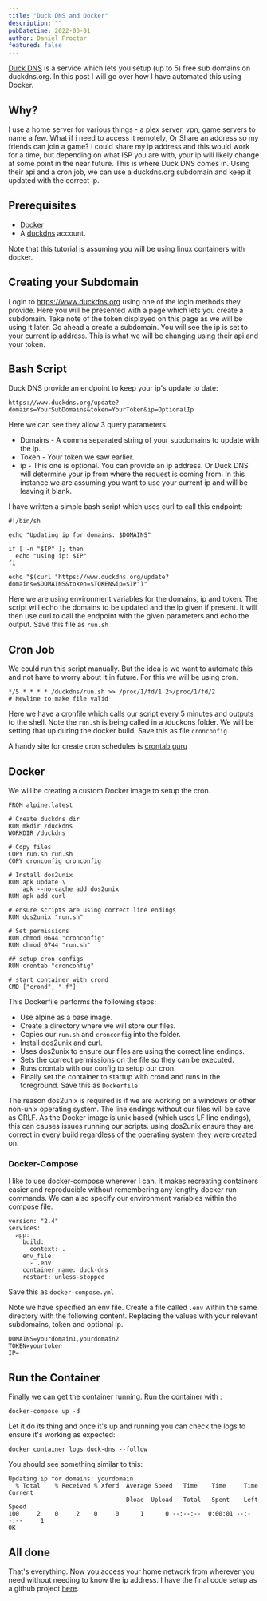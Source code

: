 ```yaml
---
title: "Duck DNS and Docker"
description: ""
pubDatetime: 2022-03-01
author: Daniel Proctor
featured: false
---
```


[Duck DNS](https://www.duckdns.org/) is a service which lets you setup (up to 5) free sub domains on duckdns.org. In this post I will go over
how I have automated this using Docker.

## Why?
I use a home server for various things - a plex server, vpn, game servers to name a few. What if i need to access it remotely, Or Share an address so my friends can join a game? I could share my ip address and this would work for a time, but depending on what ISP you are with, your ip will likely change at some point in the near future. This is where Duck DNS comes in. Using their api and a cron job, we can use a duckdns.org subdomain and keep it updated with the correct ip.

## Prerequisites
- [Docker](https://docs.docker.com/get-docker/)
- A [duckdns](https://www.duckdns.org) account.

Note that this tutorial is assuming you will be using linux containers with docker.

## Creating your Subdomain
Login to https://www.duckdns.org using one of the login methods they provide. Here you will be presented with a page which lets you create a subdomain. Take note of the token displayed on this page as we will be using it later. Go ahead a create a subdomain. You will see the ip is set to your current ip address. This is what we will be changing using their api and your token.

## Bash Script
Duck DNS provide an endpoint to keep your ip's update to date:
```
https://www.duckdns.org/update?domains=YourSubDomains&token=YourToken&ip=OptionalIp
```
Here we can see they allow 3 query parameters.
- Domains - A comma separated string of your subdomains to update with the ip.
- Token - Your token we saw earlier.
- ip - This one is optional. You can provide an ip address. Or Duck DNS will determine your ip from where the request is coming from. In this instance we are assuming you want to use your current ip and will be leaving it blank.

I have written a simple bash script which uses curl to call this endpoint:
```
#!/bin/sh

echo "Updating ip for domains: $DOMAINS"

if [ -n "$IP" ]; then
  echo "using ip: $IP"
fi

echo "$(curl "https://www.duckdns.org/update?domains=$DOMAINS&token=$TOKEN&ip=$IP")"
```
Here we are using environment variables for the domains, ip and token. The script will echo the domains to be updated and the ip given if present. It will then use curl to call the endpoint with the given parameters and echo the output. Save this file as `run.sh`

## Cron Job
We could run this script manually. But the idea is we want to automate this and not have to worry about it in future. For this we will be using cron.

```
*/5 * * * * /duckdns/run.sh >> /proc/1/fd/1 2>/proc/1/fd/2
# Newline to make file valid
```
Here we have a cronfile which calls our script every 5 minutes and outputs to the shell. Note the `run.sh` is being called in a /duckdns folder. We will be setting that up during the docker build.
Save this as file `cronconfig`

A handy site for create cron schedules is [crontab.guru](https://crontab.guru/#*/5_*_*_*_*)


## Docker
We will be creating a custom Docker image to setup the cron.

```
FROM alpine:latest

# Create duckdns dir
RUN mkdir /duckdns
WORKDIR /duckdns

# Copy files
COPY run.sh run.sh
COPY cronconfig cronconfig

# Install dos2unix
RUN apk update \
    apk --no-cache add dos2unix
RUN apk add curl

# ensure scripts are using correct line endings
RUN dos2unix "run.sh"

# Set permissions
RUN chmod 0644 "cronconfig"
RUN chmod 0744 "run.sh"

## setup cron configs
RUN crontab "cronconfig"

# start container with crond
CMD ["crond", "-f"]
```
This Dockerfile performs the following steps:
- Use alpine as a base image.
- Create a directory where we will store our files.
- Copies our `run.sh` and `cronconfig` into the folder.
- Install dos2unix and curl.
- Uses dos2unix to ensure our files are using the correct line endings.
- Sets the correct permissions on the file so they can be executed.
- Runs crontab with our config to setup our cron.
- Finally set the container to startup with crond and runs in the foreground. Save this as `Dockerfile`

The reason dos2unix is required is if we are working on a windows or other non-unix operating system. The line endings without our files will be save as CRLF. As the Docker image is unix based (which uses LF line endings), this can causes issues running our scripts. using dos2unix ensure they are correct in every build regardless of the operating system they were created on.

### Docker-Compose
I like to use docker-compose wherever I can. It makes recreating containers easier and reproducible without remembering any lengthy docker run commands. We can also specify our environment variables within the compose file.

```
version: "2.4"
services:
  app:
    build:
      context: .
    env_file:
      - .env
    container_name: duck-dns
    restart: unless-stopped
```
Save this as `docker-compose.yml`

Note we have specified an env file. Create a file called `.env` within the same directory with the following content. Replacing the values with your relevant subdomains, token and optional ip.
```
DOMAINS=yourdomain1,yourdomain2
TOKEN=yourtoken
IP=
```

## Run the Container
Finally we can get the container running. Run the container with :
```
docker-compose up -d
```
Let it do its thing and once it's up and running you can check the logs to ensure it's working as expected:
```
docker container logs duck-dns --follow
```
You should see something similar to this:
```
Updating ip for domains: yourdomain
  % Total    % Received % Xferd  Average Speed   Time    Time     Time  Current
                                 Dload  Upload   Total   Spent    Left  Speed
100     2    0     2    0     0      1      0 --:--:--  0:00:01 --:--:--     1
OK
```

## All done

That's everything. Now you access your home network from wherever you need without needing to know the ip address. I have the final code setup as a github project [here](https://github.com/danielproctor31/duck-dns-docker).